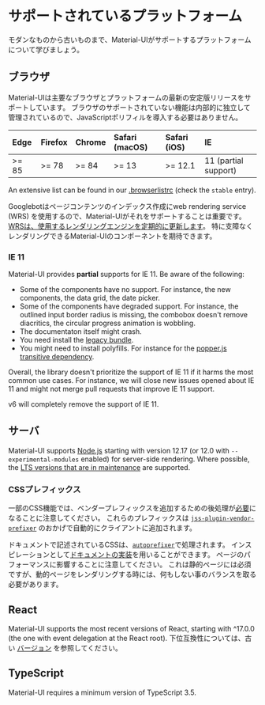 # サポートされているプラットフォーム

<p class="description">モダンなものから古いものまで、Material-UIがサポートするプラットフォームについて学びましょう。</p>

## ブラウザ

Material-UIは主要なブラウザとプラットフォームの最新の安定版リリースをサポートしています。 ブラウザのサポートされていない機能は内部的に独立して管理されているので、JavaScriptポリフィルを導入する必要はありません。

<!-- #stable-snapshot -->

| Edge  | Firefox | Chrome | Safari (macOS) | Safari (iOS) | IE                   |
|:----- |:------- |:------ |:-------------- |:------------ |:-------------------- |
| >= 85 | >= 78   | >= 84  | >= 13          | >= 12.1      | 11 (partial support) |

<!-- #default-branch-switch -->

An extensive list can be found in our [.browserlistrc](https://github.com/mui-org/material-ui/blob/next/.browserslistrc#L12-L27) (check the `stable` entry).

Googlebotはページコンテンツのインデックス作成にweb rendering service (WRS) を使用するので、Material-UIがそれをサポートすることは重要です。 [WRSは、使用するレンダリングエンジンを定期的に更新します](https://webmasters.googleblog.com/2019/05/the-new-evergreen-googlebot.html)。 特に支障なくレンダリングできるMaterial-UIのコンポーネントを期待できます。

### IE 11

Material-UI provides **partial** supports for IE 11. Be aware of the following:

- Some of the components have no support. For instance, the new components, the data grid, the date picker.
- Some of the components have degraded support. For instance, the outlined input border radius is missing, the combobox doesn't remove diacritics, the circular progress animation is wobbling.
- The documentaton itself might crash.
- You need install the [legacy bundle](/guides/minimizing-bundle-size/#legacy-bundle).
- You might need to install polyfills. For instance for the [popper.js transitive dependency](https://popper.js.org/docs/v2/browser-support/#ie11).

Overall, the library doesn't prioritize the support of IE 11 if it harms the most common use cases. For instance, we will close new issues opened about IE 11 and might not merge pull requests that improve IE 11 support.

v6 will completely remove the support of IE 11.

## サーバ

<!-- #stable-snapshot -->

Material-UI supports [Node.js](https://github.com/nodejs/node) starting with version 12.17 (or 12.0 with `--experimental-modules` enabled) for server-side rendering. Where possible, the [LTS versions that are in maintenance](https://github.com/nodejs/Release#release-schedule) are supported.

### CSSプレフィックス

一部のCSS機能では、ベンダープレフィックスを追加するための後処理が[必要](https://github.com/cssinjs/jss/issues/279)になることに注意してください。 これらのプレフィックスは [`jss-plugin-vendor-prefixer`](https://www.npmjs.com/package/jss-plugin-vendor-prefixer) のおかげで自動的にクライアントに追加されます。

ドキュメントで記述されているCSSは、[`autoprefixer`](https://www.npmjs.com/package/autoprefixer)で処理されます。 インスピレーションとして[ドキュメントの実装](https://github.com/mui-org/material-ui/blob/47aa5aeaec1d4ac2c08fd0e84277d6b91e497557/pages/_document.js#L123)を用いることができます。 ページのパフォーマンスに影響することに注意してください。 これは静的ページには必須ですが、動的ページをレンダリングする時には、何もしない事のバランスを取る必要があります。

## React

<!-- #react-peer-version -->

Material-UI supports the most recent versions of React, starting with ^17.0.0 (the one with event delegation at the React root). 下位互換性については、古い [バージョン](https://mui.com/versions/) を参照してください。

## TypeScript

Material-UI requires a minimum version of TypeScript 3.5.
